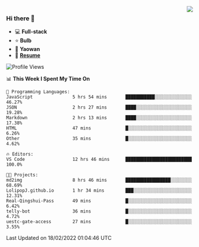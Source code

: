 <img align="right" src="https://github-readme-stats.vercel.app/api?username=LolipopJ&show_icons=true&count_private=true&hide_title=true&include_all_commits=true&theme=vue">

### Hi there 👋

- :computer: **Full-stack**
- :star: **Bulb**
- :pill: **Yaowan**
- :milky_way: [**Resume**](https://cdn.jsdelivr.net/gh/lolipopj/resume/export/resume-en.pdf)

<!--START_SECTION:waka-->
![Profile Views](http://img.shields.io/badge/Profile%20Views-27-blue)

📊 **This Week I Spent My Time On** 

```text
💬 Programming Languages: 
JavaScript               5 hrs 54 mins       ███████████░░░░░░░░░░░░░░   46.27% 
JSON                     2 hrs 27 mins       ████░░░░░░░░░░░░░░░░░░░░░   19.28% 
Markdown                 2 hrs 13 mins       ████░░░░░░░░░░░░░░░░░░░░░   17.38% 
HTML                     47 mins             █░░░░░░░░░░░░░░░░░░░░░░░░   6.26% 
Other                    35 mins             █░░░░░░░░░░░░░░░░░░░░░░░░   4.62%

🔥 Editors: 
VS Code                  12 hrs 46 mins      █████████████████████████   100.0%

🐱‍💻 Projects: 
md2img                   8 hrs 46 mins       █████████████████░░░░░░░░   68.69% 
LolipopJ.github.io       1 hr 34 mins        ███░░░░░░░░░░░░░░░░░░░░░░   12.31% 
Real-Qingshui-Pass       49 mins             █░░░░░░░░░░░░░░░░░░░░░░░░   6.42% 
telly-bot                36 mins             █░░░░░░░░░░░░░░░░░░░░░░░░   4.72% 
uestc-gate-access        27 mins             █░░░░░░░░░░░░░░░░░░░░░░░░   3.55%

```


 Last Updated on 18/02/2022 01:04:46 UTC
<!--END_SECTION:waka-->
